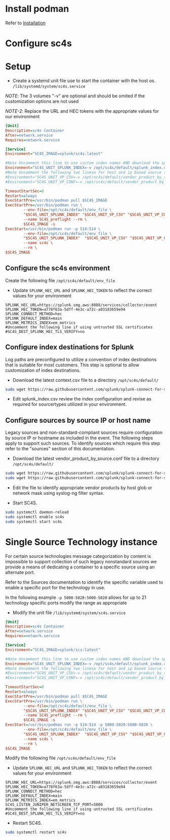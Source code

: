 
# Install podman

Refer to [Installation](https://podman.io/getting-started/installation)

# Configure sc4s

# Setup

* Create a systemd unit file use to start the container with the host os. ``/lib/systemd/system/sc4s.service``

*NOTE*: The 3 volumes "-v" are optional and should be omited if the customization options are not used

*NOTE-2*: Replace the URL and HEC tokens with the appropriate values for our environment

```ini
[Unit]
Description=sc4s Container
After=network.service
Requires=network.service

[Service]
Environment="SC4S_IMAGE=splunk/sc4s:latest"

#Note Uncomment this line to use custom index names AND download the splunk_index.csv file template per getting started
Environment="SC4S_UNIT_SPLUNK_INDEX=-v /opt/sc4s/default/splunk_index.csv:/opt/syslog-ng/etc/context-local/splunk_index.csv"
#Note Uncomment the following two linese for host and ip based source type mapping AND download the two file templates per getting started
#Environment="SC4S_UNIT_VP_CSV=-v /opt/sc4s/default/vendor_product_by_source.csv:/opt/syslog-ng/etc/context-local/vendor_product_by_source.csv"
#Environment="SC4S_UNIT_VP_CONF=-v /opt/sc4s/default/vendor_product_by_source.conf:/opt/syslog-ng/etc/context-local/vendor_product_by_source.conf"

TimeoutStartSec=0
Restart=always
ExecStartPre=/usr/bin/podman pull $SC4S_IMAGE
ExecStartPre=/usr/bin/podman run \
        --env-file=/opt/sc4s/default/env_file \
        "$SC4S_UNIT_SPLUNK_INDEX" "$SC4S_UNIT_VP_CSV" "$SC4S_UNIT_VP_CONF" \
        --name SC4S_preflight --rm \
        $SC4S_IMAGE -s
ExecStart=/usr/bin/podman run -p 514:514 \
        --env-file=/opt/sc4s/default/env_file \
        "$SC4S_UNIT_SPLUNK_INDEX"  "$SC4S_UNIT_VP_CSV" "$SC4S_UNIT_VP_CONF" \
        --name sc4s \
        --rm \
$SC4S_IMAGE

```

## Configure the sc4s environment

Create the following file ``/opt/sc4s/default/env_file``

* Update ``SPLUNK_HEC_URL`` and ``SPLUNK_HEC_TOKEN`` to reflect the correct values for your environment

```dotenv
SPLUNK_HEC_URL=https://splunk.smg.aws:8088/services/collector/event
SPLUNK_HEC_TOKEN=a778f63a-5dff-4e3c-a72c-a03183659e94
SPLUNK_CONNECT_METHOD=hec
SPLUNK_DEFAULT_INDEX=main
SPLUNK_METRICS_INDEX=em_metrics
#Uncomment the following line if using untrusted SSL certificates
#SC4S_DEST_SPLUNK_HEC_TLS_VERIFY=no
```

## Configure index destinations for Splunk 

Log paths are preconfigured to utilize a convention of index destinations that is suitable for most customers. This step is optional to allow customization of index destinations.

* Download the latest context.csv file to a directory ``/opt/sc4s/default/`` 

```bash
sudo wget https://raw.githubusercontent.com/splunk/splunk-connect-for-syslog/master/package/etc/context-local/splunk_index.csv
```
* Edit splunk_index.csv review the index configuration and revise as required for sourcertypes utilized in your environment.

## Configure sources by source IP or host name

Legacy sources and non-standard-compliant sources require configuration by source IP or hostname as included in the event. The following steps apply to support such sources. To identify sources which require this step refer to the "sources" section of this documentation. 

* Download the latest vendor_product_by_source.conf file to a directory ``/opt/sc4s/default/`` 
```bash
sudo wget https://raw.githubusercontent.com/splunk/splunk-connect-for-syslog/master/package/etc/context-local/vendor_product_by_source.conf
sudo wget https://raw.githubusercontent.com/splunk/splunk-connect-for-syslog/master/package/etc/context-local/vendor_product_by_source.csv
```
* Edit the file to identify appropriate vendor products by host glob or network mask using syslog-ng filter syntax.

* Start SC4S.

```bash
sudo systemctl daemon-reload 
sudo systemctl enable sc4s
sudo systemctl start sc4s
```

# Single Source Technology instance

For certain source technologies message categorization by content is impossible to support collection 
of such legacy nonstandard sources we provide a means of dedicating a container to a specific source using
an alternate port.

Refer to the Sources documentation to identify the specific variable used to enable a specific port for the technology in use.

In the following example ``-p 5000-5020:5000-5020`` allows for up to 21 technology specific ports modify the range as appropriate

* Modify the unit file ``/lib/systemd/system/sc4s.service``
```ini
[Unit]
Description=sc4s Container
After=network.service
Requires=network.service

[Service]
Environment="SC4S_IMAGE=splunk/scs:latest"

#Note Uncomment this line to use custom index names AND download the splunk_index.csv file template per getting started
Environment="SC4S_UNIT_SPLUNK_INDEX=-v /opt/sc4s/default/splunk_index.csv:/opt/syslog-ng/etc/context-local/splunk_index.csv"
#Note Uncomment the following two linese for host and ip based source type mapping AND download the two file templates per getting started
#Environment="SC4S_UNIT_VP_CSV=-v /opt/sc4s/default/vendor_product_by_source.csv:/opt/syslog-ng/etc/context-local/vendor_product_by_source.csv"
#Environment="SC4S_UNIT_VP_CONF=-v /opt/sc4s/default/vendor_product_by_source.conf:/opt/syslog-ng/etc/context-local/vendor_product_by_source.conf"

TimeoutStartSec=0
Restart=always
ExecStartPre=/usr/bin/podman pull $SC4S_IMAGE
ExecStartPre=/usr/bin/podman run \
        --env-file=/opt/sc4s/default/env_file \
        "$SC4S_UNIT_SPLUNK_INDEX" "$SC4S_UNIT_VP_CSV" "$SC4S_UNIT_VP_CONF" \
        --name SC4S_preflight --rm \
        $SC4S_IMAGE -s
ExecStart=/usr/bin/podman run -p 514:514 -p 5000-5020:5000-5020 \
        --env-file=/opt/sc4s/default/env_file \
        "$SC4S_UNIT_SPLUNK_INDEX"  "$SC4S_UNIT_VP_CSV" "$SC4S_UNIT_VP_CONF" \
        --name sc4s \
        --rm \
$SC4S_IMAGE

```

Modify the following file ``/opt/sc4s/default/env_file`` 

* Update ``SPLUNK_HEC_URL`` and ``SPLUNK_HEC_TOKEN`` to reflect the correct values for your environment

```dotenv
SPLUNK_HEC_URL=https://splunk.smg.aws:8088/services/collector/event
SPLUNK_HEC_TOKEN=a778f63a-5dff-4e3c-a72c-a03183659e94
SPLUNK_CONNECT_METHOD=hec
SPLUNK_DEFAULT_INDEX=main
SPLUNK_METRICS_INDEX=em_metrics
SC4S_LISTEN_JUNIPER_NETSCREEN_TCP_PORT=5000
#Uncomment the following line if using untrusted SSL certificates
#SC4S_DEST_SPLUNK_HEC_TLS_VERIFY=no
```

* Restart SC4S.

```bash
sudo systemctl restart sc4s
```
